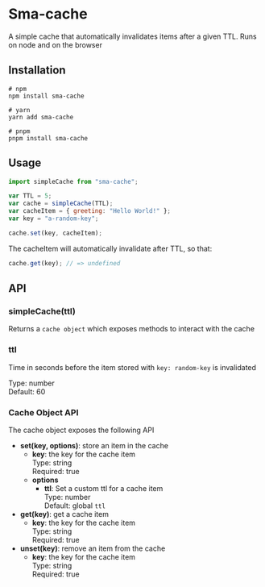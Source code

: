 # Sma-cache

A simple cache that automatically invalidates items after a given TTL. Runs on node and on the browser

## Installation

```shell
# npm
npm install sma-cache

# yarn
yarn add sma-cache

# pnpm
pnpm install sma-cache
```

## Usage

```js
import simpleCache from "sma-cache";

var TTL = 5;
var cache = simpleCache(TTL);
var cacheItem = { greeting: "Hello World!" };
var key = "a-random-key";

cache.set(key, cacheItem);
```

The cacheItem will automatically invalidate after TTL, so that:

```js
cache.get(key); // => undefined
```

## API

### simpleCache(ttl)

Returns a `cache object` which exposes methods to interact with the cache

### ttl

Time in seconds before the item stored with `key: random-key` is invalidated

Type: number <br>
Default: 60

### Cache Object API

The cache object exposes the following API

- **set(key, options)**: store an item in the cache
  - **key**: the key for the cache item<br>
    Type: string<br>
    Required: true
  - **options**
    - **ttl**: Set a custom ttl for a cache item<br>
      Type: number<br>
      Default: global `ttl`
- **get(key)**: get a cache item
  - **key**: the key for the cache item <br>
   Type: string<br>
   Required: true
- **unset(key)**: remove an item from the cache
  - **key**: the key for the cache item<br>
    Type: string<br>
    Required: true
